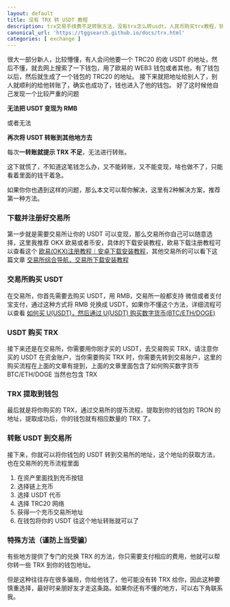 ```yaml
---
layout: default
title: 没有 TRX 转 USDT 教程
description: trx交易手续费不足转账方法，没有trx怎么转usdt，人民币购买trx教程，钱包有 USDT，提示 TRX 可用余额不足，没有trx怎么转usdt的教程，或者提示无 TRX 无法进行转账，其次还有很多人钱包有 USDT，但是想变现成人民币，不知道如何处理，遇到这类情况应该如何来解决？
canonical_url: 'https://tggsearch.github.io/docs/trx.html'
categories: [ exchange ]
---
```

很大一部分新人，比较懵懂，有人会问他要一个 TRC20 的收 USDT 的地址，然后不懂，就去网上搜索了一下钱包，用了欧易的 WEB3 钱包或者其他，有了钱包以后，然后就生成了一个钱包的 TRC20 的地址。
接下来就把地址给别人了，别人就顺利的给他转账了，确实也成功了，钱也进入了他的钱包。
好了这时候他自己发现一个比较严重的问题

**无法把 USDT 变现为 RMB**  

或者无法

**再次将 USDT 转账到其他地方去**

每次**一转账就提示 TRX 不足**，无法进行转账。

这下就慌了，不知道这笔钱怎么办，又不能转账，又不能变现，啥也做不了，只能看着里面的钱干着急。

如果你你也遇到这样的问题，那么本文可以帮你解决，这里有2种解决方案，推荐第一种方法。

### 下载并注册好交易所
第一步就是需要交易所让你的 USDT 可以变现，那么交易所你自己可以随意选择，这里我推荐 OKX 欧易或者币安，具体的下载安装教程，欧易下载注册教程可以查看这个 [欧易(OKX)注册教程｜安卓下载安装教程](./okx-install.html)，其他交易所的可以看下这篇文章 [交易所综合导航，交易所下载安装教程](./coins-index.html)

### 交易所购买 USDT
在交易所，你首先需要去购买 USDT，用 RMB，交易所一般都支持 微信或者支付宝支付，通过这种方式将 RMB 兑换成 USDT，如果你不懂这个方法，详细流程可以查看 [ 如何买 U(USDT)，然后通过 U(USDT) 购买数字货币(BTC/ETH/DOGE)](./buyu-selleru.html)

### USDT 购买 TRX
接下来还是在交易所，你需要用你刚才买的 USDT，去交易购买 TRX，请注意你买的 USDT 在资金账户，当你需要购买 TRX 时，你需要先转到交易账户，这里的购买流程在上面的文章有提到，上面的文章里面包含了如何购买数字货币 BTC/ETH/DOGE 当然也包含 TRX

### TRX 提取到钱包
最后就是将你购买的 TRX，通过交易所的提币流程，提取到你的钱包的 TRON 的地址，提取成功后，你的钱包就有相应数量的 TRX 了。

### 转账 USDT 到交易所
接下来，你就可以将你钱包的 USDT 转到交易所的地址，这个地址的获取方法，也在交易所的充币流程里面
1. 在资产里面找到充币按钮
2. 选择链上充币
3. 选择 USDT 代币
4. 选择 TRC20 网络
5. 获得一个充币交易所地址
6. 在钱包将你的 USDT 往这个地址转账就可以了

### 特殊方法（谨防上当受骗）
有些地方提供了专门的兑换 TRX 的方法，你只需要支付相应的费用，他就可以帮你转一些 TRX 到你的钱包地址。

但是这种往往存在很多骗局，你给他钱了，他可能没有转 TRX 给你，因此这种要慎重选择，最好时亲朋好友才走这条路。如果你还有不懂的地方，可以右下角联系我。